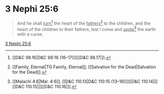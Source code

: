 # 3 Nephi 25:6

> And he shall <u>turn</u>[^a] the heart of the <u>fathers</u>[^b] to the children, and the heart of the children to their fathers, lest I come and <u>smite</u>[^c] the earth with a curse.

[3 Nephi 25:6](https://www.churchofjesuschrist.org/study/scriptures/bofm/3-ne/25?lang=eng&id=p6#p6)


[^a]: [[D&C 98.16|D&C 98:16 (16–17)]][[D&C 98.17|]].  
[^b]: [[Family, Eternal|TG Family, Eternal]]; [[Salvation for the Dead|Salvation for the Dead]].  
[^c]: [[Malachi 4.6|Mal. 4:6]]; [[D&C 110.13|D&C 110:15 (13–16)]][[D&C 110.14|]][[D&C 110.15|]][[D&C 110.16|]].  
